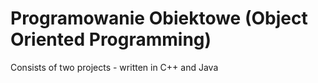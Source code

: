 # Programowanie Obiektowe (Object Oriented Programming)

Consists of two projects - written in C++ and Java
